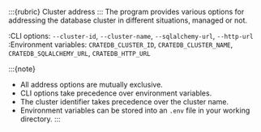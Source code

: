 :::{rubric} Cluster address
:::
The program provides various options for addressing the database cluster
in different situations, managed or not.

:CLI options:
  `--cluster-id`, `--cluster-name`, `--sqlalchemy-url`, `--http-url`
:Environment variables:
  `CRATEDB_CLUSTER_ID`, `CRATEDB_CLUSTER_NAME`, `CRATEDB_SQLALCHEMY_URL`, `CRATEDB_HTTP_URL`

:::{note}
- All address options are mutually exclusive.
- CLI options take precedence over environment variables.
- The cluster identifier takes precedence over the cluster name.
- Environment variables can be stored into an `.env` file in your working directory.
:::
